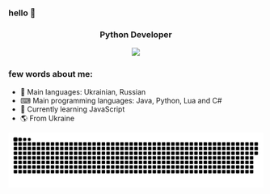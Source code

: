 ### hello 👋

<h3 align="center">Python Developer</h3>
<p align="center">
 <a href="https://www.youtube.com/channel/UCCjFnX25841SiCLXMmR079g"><img src="https://img.shields.io/badge/-YouTube-red?style=flat&logo=YouTube&logoColor=white"/></a>
 <br>
</p>

### few words about me: 
  - 💬 Main languages: Ukrainian, Russian
  - ⌨ Main programming languages: Java, Python, Lua and C#
  - 🌱 Currently learning JavaScript
  - 🌎 From Ukraine
  
<p align="center">
<img width="600" src="github-snake.svg" alt="snake"/>
</p>
